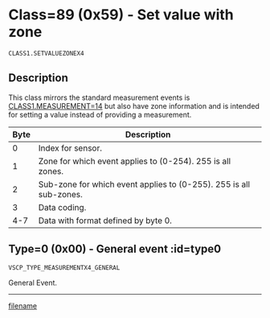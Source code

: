 # Class=89 (0x59) - Set value with zone

    CLASS1.SETVALUEZONEX4

## Description

This class mirrors the standard measurement events is [CLASS1.MEASUREMENT=14](./class1.measurement.md) but also have zone information and is intended for setting a value instead of providing a measurement.

 | Byte | Description                                                        |
 | ---- | -----------                                                        |
 | 0    | Index for sensor.                                                  |
 | 1    | Zone for which event applies to (0-254). 255 is all zones.         |
 | 2    | Sub-zone for which event applies to (0-255). 255 is all sub-zones. |
 | 3    | Data coding.                                                       |
 | 4-7  | Data with format defined by byte 0.                                |

## Type=0 (0x00) - General event :id=type0

```
VSCP_TYPE_MEASUREMENTX4_GENERAL
```
General Event.





----


[filename](./bottom_copyright.md ':include')